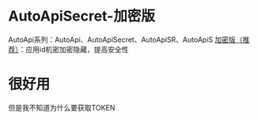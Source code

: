 # AutoApiSecret-加密版
AutoApi系列：AutoApi、AutoApiSecret、AutoApiSR、AutoApiS
[加密版（推荐）](https://github.com/wangziyingwen/AutoApiSecret)：应用id机密加密隐藏，提高安全性

# 很好用
但是我不知道为什么要获取TOKEN

